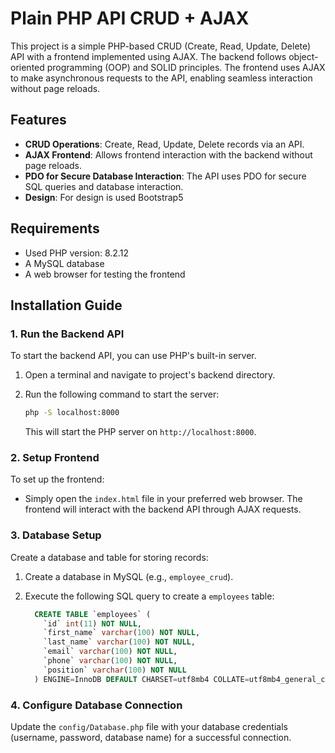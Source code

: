 # Plain PHP API CRUD + AJAX

This project is a simple PHP-based CRUD (Create, Read, Update, Delete) API with a frontend implemented using AJAX. The backend follows object-oriented programming (OOP) and SOLID principles. The frontend uses AJAX to make asynchronous requests to the API, enabling seamless interaction without page reloads.

## Features

- **CRUD Operations**: Create, Read, Update, Delete records via an API.
- **AJAX Frontend**: Allows frontend interaction with the backend without page reloads.
- **PDO for Secure Database Interaction**: The API uses PDO for secure SQL queries and database interaction.
- **Design**: For design is used Bootstrap5

## Requirements

- Used PHP version: 8.2.12
- A MySQL database
- A web browser for testing the frontend

## Installation Guide

### 1. **Run the Backend API**
To start the backend API, you can use PHP's built-in server.

1. Open a terminal and navigate to  project's backend directory.
2. Run the following command to start the server:
    ```bash
    php -S localhost:8000
    ```

   This will start the PHP server on `http://localhost:8000`.

### 2. **Setup Frontend**
To set up the frontend:

- Simply open the `index.html` file in your preferred web browser. The frontend will interact with the backend API through AJAX requests.

### 3. **Database Setup**
Create a database and table for storing records:

1. Create a database in MySQL (e.g., `employee_crud`).
2. Execute the following SQL query to create a `employees` table:

    ```sql
      CREATE TABLE `employees` (
        `id` int(11) NOT NULL,
        `first_name` varchar(100) NOT NULL,
        `last_name` varchar(100) NOT NULL,
        `email` varchar(100) NOT NULL,
        `phone` varchar(100) NOT NULL,
        `position` varchar(100) NOT NULL
      ) ENGINE=InnoDB DEFAULT CHARSET=utf8mb4 COLLATE=utf8mb4_general_ci;
    ```

### 4. **Configure Database Connection**
Update the `config/Database.php` file with your database credentials (username, password, database name) for a successful connection.
